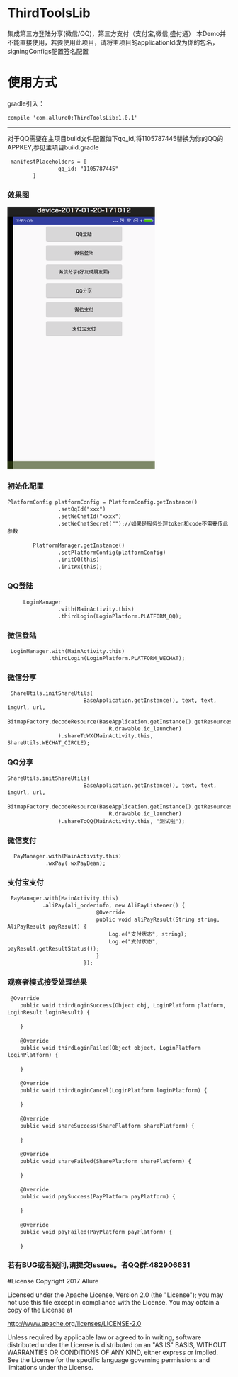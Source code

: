 # ThirdToolsLib
集成第三方登陆分享(微信/QQ)，第三方支付（支付宝,微信,盛付通）
本Demo并不能直接使用，若要使用此项目，请将主项目的applicationId改为你的包名，signingConfigs配置签名配置


# 使用方式
gradle引入：

```
compile 'com.allure0:ThirdToolsLib:1.0.1'

```
 
 ------
 
对于QQ需要在主项目build文件配置如下qq_id,将1105787445替换为你的QQ的APPKEY,参见主项目build.gradle
```
 manifestPlaceholders = [
                qq_id: "1105787445"
        ]
```
### 效果图
![image](https://github.com/Allure0/ThirdUtils/blob/master/demo/guide_gif2.gif)

### 初始化配置
```
PlatformConfig platformConfig = PlatformConfig.getInstance()
                .setQqId("xxx")
                .setWeChatId("xxxx")
                .setWeChatSecret("");//如果是服务处理token和code不需要传此参数

        PlatformManager.getInstance()
                .setPlatformConfig(platformConfig)
                .initQQ(this)
                .initWx(this);
```
### QQ登陆
```
     LoginManager
                .with(MainActivity.this)
                .thirdLogin(LoginPlatform.PLATFORM_QQ);              
```

### 微信登陆
```
 LoginManager.with(MainActivity.this)
             .thirdLogin(LoginPlatform.PLATFORM_WECHAT);
```

### 微信分享
```
 ShareUtils.initShareUtils(
                        BaseApplication.getInstance(), text, text, imgUrl, url,
                        BitmapFactory.decodeResource(BaseApplication.getInstance().getResources(),
                                R.drawable.ic_launcher)
                ).shareToWX(MainActivity.this, ShareUtils.WECHAT_CIRCLE);
```
### QQ分享
```
ShareUtils.initShareUtils(
                        BaseApplication.getInstance(), text, text, imgUrl, url,
                        BitmapFactory.decodeResource(BaseApplication.getInstance().getResources(),
                                R.drawable.ic_launcher)
                ).shareToQQ(MainActivity.this, "测试啦");
```
### 微信支付
```
  PayManager.with(MainActivity.this)
            .wxPay( wxPayBean);
```
### 支付宝支付
```
 PayManager.with(MainActivity.this)
           .aliPay(ali_orderinfo, new AliPayListener() {
                            @Override
                            public void aliPayResult(String string, AliPayResult payResult) {
                                Log.e("支付状态", string);
                                Log.e("支付状态", payResult.getResultStatus());
                            }
                        });
```


### 观察者模式接受处理结果
```
 @Override
    public void thirdLoginSuccess(Object obj, LoginPlatform platform, LoginResult loginResult) {

    }

    @Override
    public void thirdLoginFailed(Object object, LoginPlatform loginPlatform) {

    }

    @Override
    public void thirdLoginCancel(LoginPlatform loginPlatform) {

    }

    @Override
    public void shareSuccess(SharePlatform sharePlatform) {

    }

    @Override
    public void shareFailed(SharePlatform sharePlatform) {

    }

    @Override
    public void paySuccess(PayPlatform payPlatform) {

    }

    @Override
    public void payFailed(PayPlatform payPlatform) {

    }
```
### 若有BUG或者疑问,请提交Issues。者QQ群:482906631
#License
Copyright 2017 Allure

Licensed under the Apache License, Version 2.0 (the "License"); you may not use this file except in compliance with the License. You may obtain a copy of the License at

http://www.apache.org/licenses/LICENSE-2.0

Unless required by applicable law or agreed to in writing, software distributed under the License is distributed on an "AS IS" BASIS, WITHOUT WARRANTIES OR CONDITIONS OF ANY KIND, either express or implied. See the License for the specific language governing permissions and limitations under the License.
